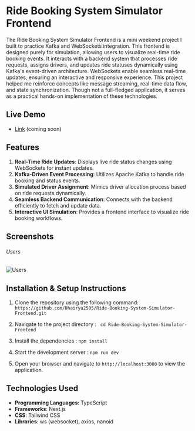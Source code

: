 # Ride Booking System Simulator Frontend

The Ride Booking System Simulator Frontend is a mini weekend project I built to practice Kafka and WebSockets integration. This frontend is designed purely for simulation, allowing users to visualize real-time ride booking events. It interacts with a backend system that processes ride requests, assigns drivers, and updates ride statuses dynamically using Kafka's event-driven architecture. WebSockets enable seamless real-time updates, ensuring an interactive and responsive experience. This project helped me reinforce concepts like message streaming, real-time data flow, and state synchronization. Though not a full-fledged application, it serves as a practical hands-on implementation of these technologies.

## Live Demo

- [Link]() (coming soon)

## Features
1. **Real-Time Ride Updates**: Displays live ride status changes using WebSockets for instant updates.
2. **Kafka-Driven Event Processing**: Utilizes Apache Kafka to handle ride booking and status events.
3. **Simulated Driver Assignment**: Mimics driver allocation process based on ride requests dynamically.
4. **Seamless Backend Communication**: Connects with the backend efficiently to fetch and update data.
5. **Interactive UI Simulation**: Provides a frontend interface to visualize ride booking workflows.

## Screenshots

###### Users
![Users](https://dhairya-singla-baat-cheet-images.s3.ap-south-1.amazonaws.com/users.png)

## Installation & Setup Instructions

1. Clone the repository using the following command:
`https://github.com/Dhairya2505/Ride-Booking-System-Simulator-Frontend.git`

2. Navigate to the project directory : ` cd Ride-Booking-System-Simulator-Frontend`

3. Install the dependencies : `npm install`

4. Start the development server : `npm run dev`

5. Open your browser and navigate to `http://localhost:3000` to view the application.

## Technologies Used

- **Programming Languages**: TypeScript
- **Frameworks**: Next.js
- **CSS**: Tailwind CSS
- **Libraries**: ws (websocket), axios, nanoid
